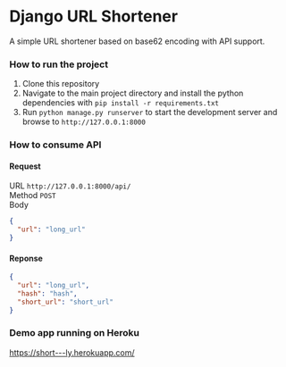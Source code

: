 # Django URL Shortener

A simple URL shortener based on base62 encoding with API support.

### How to run the project
1) Clone this repository
2) Navigate to the main project directory and install the python dependencies with `pip install -r requirements.txt`
3) Run `python manage.py runserver` to start the development server and browse to `http://127.0.0.1:8000`

### How to consume API
#### Request
URL `http://127.0.0.1:8000/api/` <br>
Method `POST` <br>
Body <br>
```json
{
  "url": "long_url"
}
```
#### Reponse
```json
{
  "url": "long_url",
  "hash": "hash",
  "short_url": "short_url"
}
```

### Demo app running on Heroku
https://short---ly.herokuapp.com/
